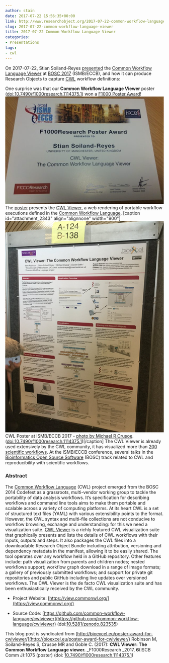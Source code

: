 ```yaml
---
author: stain
date: 2017-07-22 15:56:35+00:00
link: http://www.researchobject.org/2017-07-22-common-workflow-language-viewer/
slug: 2017-07-22-common-workflow-language-viewer
title: 2017-07-22 Common Workflow Language Viewer
categories:
- Presentations
tags:
- cwl
---
```

On 2017-07-22, Stian Soiland-Reyes [presented](https://www.youtube.com/watch?v=iB_0l-Bm4nA) the [Common Workflow Language Viewer](http://slides.com/soilandreyes/2017-07-22-cwlviewer#/) at [BOSC 2017](https://www.open-bio.org/wiki/BOSC_2017) (ISMB/ECCB), and how it can produce Research Objects to capture [CWL](http://www.commonwl.org/) workflow definitions:

<!-- more -->
One surprise was that our **Common Workflow Language Viewer** poster ([doi:10.7490/f1000research.1114375.1](https://doi.org/10.7490/f1000research.1114375.1)) won a [F1000 Poster Award](https://www.iscb.org/ismbeccb2017/2865#f1000)!
[![ISMB/ECCB 2017 F1000 Poster Award presented to Stian Soiland-Reyes. CWL Viewer: The Common Workflow Language Viewer](/images/f1000postercertificate-600x408.jpg)](https://www.iscb.org/ismbeccb2017/2865#f1000)
The [poster](https://doi.org/10.7490/f1000research.1114375.1) presents the [CWL Viewer](https://view.commonwl.org/), a web rendering of portable workflow executions defined in the [Common Workflow Language](http://bioexcel.eu/software/workflows/#cwl).
[caption id="attachment_2343" align="alignnone" width="900"][![](/images/cwlposter-photo.jpg)](http://bioexcel.eu/wp-content/uploads/2017/08/f1000research-167455.pdf) CWL Poster at ISMB/ECCB 2017 - [photo by Michael R Crusoe](https://twitter.com/BioExcelCoE/status/889157731495661570/photo/1). ([doi:10.7490/f1000research.1114375.1](https://doi.org/10.7490/f1000research.1114375.1))[/caption]
The CWL Viewer is already used extensively by the CWL community, it has visualized more than [200 scientific workflows](https://view.commonwl.org/workflows).
At the ISMB/ECCB conference, several talks in the [Bioinformatics Open Source Software](https://www.open-bio.org/wiki/BOSC_2017_Schedule) (BOSC) track related to CWL and reproducibility with scientific workflows.


### Abstract


The [Common Workflow Language](http://www.commonwl.org/) (CWL) project emerged from the BOSC 2014 Codefest as a grassroots, multi-vendor working group to tackle the portability of data analysis workflows. It’s specification for describing workflows and command line tools aims to make them portable and scalable across a variety of computing platforms.
At its heart CWL is a set of structured text files (YAML) with various extensibility points to the format. However, the CWL syntax and multi-file collections are not conducive to workflow browsing, exchange and understanding: for this we need a visualization suite.
[CWL Viewer](https://view.commonwl.org/) is a richly featured CWL visualization suite that graphically presents and lists the details of CWL workflows with their inputs, outputs and steps. It also packages the CWL files into a downloadable Research Object Bundle including attribution, versioning and dependency metadata in the manifest, allowing it to be easily shared. The tool operates over any workflow held in a GitHub repository. Other features include: path visualization from parents and children nodes; nested workflows support; workflow graph download in a range of image formats; a gallery of previously submitted workflows; and support for private git repositories and public GitHub including live updates over versioned workflows.
The CWL Viewer is the de facto CWL visualization suite and has been enthusiastically received by the CWL community.



	
  * Project Website: [https://view.commonwl.org/](https://view.commonwl.org/)

	
  * Source Code: [https://github.com/common-workflow-language/cwlviewer](https://github.com/common-workflow-language/cwlviewer) (doi:[10.5281/zenodo.823535](https://doi.org/10.5281/zenodo.823535))



This blog post is syndicated from [http://bioexcel.eu/poster-award-for-cwlviewer/](http://bioexcel.eu/poster-award-for-cwlviewer/)
Robinson M, Soiland-Reyes S, Crusoe MR and Goble C. (2017): **CWL Viewer: The Common Workflow Language viewer.** _F1000Research _2017, **6**(ISCB Comm J):1075 (poster) (doi: [10.7490/f1000research.1114375.1](https://doi.org/10.7490/f1000research.1114375.1))

